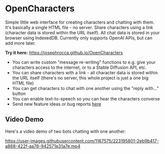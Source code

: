 # OpenCharacters
Simple little web interface for creating characters and chatting with them. It's basically a single HTML file - no server. Share characters using a link (character data is stored within the URL itself). All chat data is stored in your browser using IndexedDB. Currently only supports OpenAI APIs, but can add more later.

**Try it here:** https://josephrocca.github.io/OpenCharacters

* You can write custom "message re-writing" functions to e.g. give your characters access to the internet, or to a Stable Diffusion API, etc.
* You can share characters with a link - all character data is stored within the URL itself (there's no server, this whole project is just a one big HTML file)
* You can get characters to chat with one another using the "reply with..." button
* You can enable text-to-speech so you can hear the characters converse
* Send new feature ideas or bug reports [here](https://github.com/josephrocca/OpenCharacters/issues)

## Video Demo

Here's a video demo of two bots chatting with one another:


https://user-images.githubusercontent.com/1167575/223195801-2eb9b417-a868-422f-aa76-942571e31a7e.mp4

